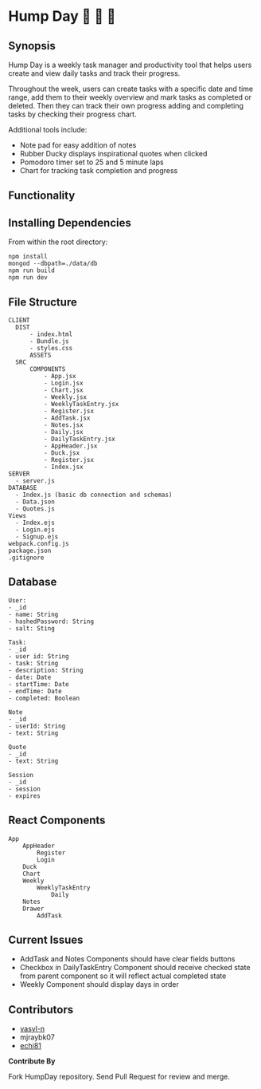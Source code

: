 # Hump Day :dromedary_camel: :camel: :dromedary_camel:


  ## Synopsis

Hump Day is a weekly task manager and productivity tool that helps users create and view daily tasks and track their progress.

Throughout the week, users can create tasks with a specific date and time range, add them to their weekly overview and mark tasks as completed or deleted. Then they can track their own progress adding and completing tasks by checking their progress chart. 

Additional tools include:
- Note pad for easy addition of notes
- Rubber Ducky displays inspirational quotes when clicked
- Pomodoro timer set to 25 and 5 minute laps
- Chart for tracking task completion and progress

## Functionality


## Installing Dependencies
From within the root directory:
```
npm install
mongod --dbpath=./data/db
npm run build
npm run dev
```


## File Structure
```
CLIENT
  DIST
      - index.html
      - Bundle.js
      - styles.css
      ASSETS
  SRC
      COMPONENTS
          - App.jsx
          - Login.jsx
          - Chart.jsx
          - Weekly.jsx
          - WeeklyTaskEntry.jsx
          - Register.jsx
          - AddTask.jsx
          - Notes.jsx
          - Daily.jsx
          - DailyTaskEntry.jsx
          - AppHeader.jsx
          - Duck.jsx
          - Register.jsx
          - Index.jsx
SERVER
  - server.js
DATABASE
  - Index.js (basic db connection and schemas)
  - Data.json
  - Quotes.js
Views
  - Index.ejs
  - Login.ejs
  - Signup.ejs
webpack.config.js
package.json
.gitignore
```

## Database
```
User:
- _id
- name: String
- hashedPassword: String
- salt: Sting

Task:
- _id
- user id: String
- task: String
- description: String
- date: Date
- startTime: Date
- endTime: Date
- completed: Boolean

Note
- _id
- userId: String
- text: String

Quote
- _id
- text: String

Session
- _id
- session
- expires
```

## React Components
```
App
	AppHeader
		Register
		Login
	Duck
	Chart
	Weekly
		WeeklyTaskEntry
			Daily
	Notes
	Drawer
		AddTask
```

## Current Issues

- AddTask and Notes Components should have clear fields buttons
- Checkbox in DailyTaskEntry Component should receive checked state from parent component so it will reflect actual completed state
- Weekly Component should display days in order


## Contributors
- [vasyl-n](https://github.com/vasyl-n)
- mjraybk07
- [echi81](https://github.com/echi81)


**Contribute By**


Fork HumpDay repository. Send Pull Request for review and merge.
